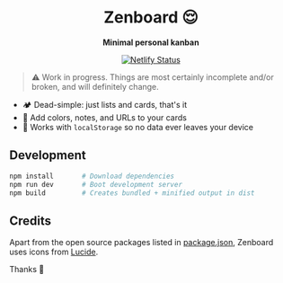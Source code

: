 <h1 align="center">
  Zenboard 😌
</h1>

<p align="center">
  <strong>Minimal personal kanban</strong>
</p>

<p align="center">
  <a href="https://app.netlify.com/sites/zenboard/deploys" title="Netlify Status">
    <img src="https://api.netlify.com/api/v1/badges/2d0dcf7c-f9cc-4d5b-8572-45a1d35fa689/deploy-status" alt="Netlify Status" />
  </a>
</p>

> ⚠️ Work in progress. Things are most certainly incomplete and/or broken, and will definitely change.

- 🏕️ Dead-simple: just lists and cards, that's it
- 📝 Add colors, notes, and URLs to your cards
- 🤝 Works with `localStorage` so no data ever leaves your device

## Development

```sh
npm install       # Download dependencies
npm run dev       # Boot development server
npm build         # Creates bundled + minified output in dist
```

## Credits

Apart from the open source packages listed in [package.json](package.json), Zenboard uses icons from [Lucide](https://lucide.dev/).

Thanks 🙏
